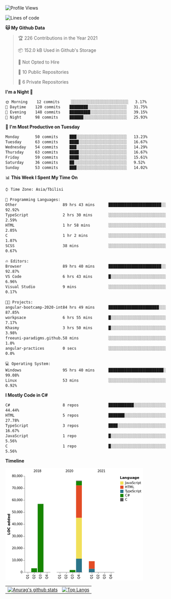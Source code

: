<!--START_SECTION:waka-->
![Profile Views](http://img.shields.io/badge/Profile%20Views-120-blue)

![Lines of code](https://img.shields.io/badge/From%20Hello%20World%20I%27ve%20Written-146919%20lines%20of%20code-blue)

**🐱 My Github Data** 

> 🏆 226 Contributions in the Year 2021
 > 
> 📦 152.0 kB Used in Github's Storage 
 > 
> 🚫 Not Opted to Hire
 > 
> 📜 10 Public Repositories 
 > 
> 🔑 6 Private Repositories  
 > 
**I'm a Night 🦉** 

```text
🌞 Morning    12 commits     ░░░░░░░░░░░░░░░░░░░░░░░░░   3.17% 
🌆 Daytime    120 commits    ████████░░░░░░░░░░░░░░░░░   31.75% 
🌃 Evening    148 commits    █████████░░░░░░░░░░░░░░░░   39.15% 
🌙 Night      98 commits     ██████░░░░░░░░░░░░░░░░░░░   25.93%

```
📅 **I'm Most Productive on Tuesday** 

```text
Monday       50 commits     ███░░░░░░░░░░░░░░░░░░░░░░   13.23% 
Tuesday      63 commits     ████░░░░░░░░░░░░░░░░░░░░░   16.67% 
Wednesday    54 commits     ███░░░░░░░░░░░░░░░░░░░░░░   14.29% 
Thursday     63 commits     ████░░░░░░░░░░░░░░░░░░░░░   16.67% 
Friday       59 commits     ████░░░░░░░░░░░░░░░░░░░░░   15.61% 
Saturday     36 commits     ██░░░░░░░░░░░░░░░░░░░░░░░   9.52% 
Sunday       53 commits     ███░░░░░░░░░░░░░░░░░░░░░░   14.02%

```


📊 **This Week I Spent My Time On** 

```text
⌚︎ Time Zone: Asia/Tbilisi

💬 Programming Languages: 
Other                    89 hrs 43 mins      ███████████████████████░░   92.92% 
TypeScript               2 hrs 30 mins       ░░░░░░░░░░░░░░░░░░░░░░░░░   2.59% 
HTML                     1 hr 58 mins        ░░░░░░░░░░░░░░░░░░░░░░░░░   2.05% 
C                        1 hr 2 mins         ░░░░░░░░░░░░░░░░░░░░░░░░░   1.07% 
SCSS                     38 mins             ░░░░░░░░░░░░░░░░░░░░░░░░░   0.67%

🔥 Editors: 
Browser                  89 hrs 40 mins      ███████████████████████░░   92.87% 
VS Code                  6 hrs 43 mins       █░░░░░░░░░░░░░░░░░░░░░░░░   6.96% 
Visual Studio            9 mins              ░░░░░░░░░░░░░░░░░░░░░░░░░   0.17%

🐱‍💻 Projects: 
angular-bootcamp-2020-int84 hrs 49 mins      ██████████████████████░░░   87.85% 
workpsace                6 hrs 55 mins       █░░░░░░░░░░░░░░░░░░░░░░░░   7.17% 
Khasmy                   3 hrs 50 mins       █░░░░░░░░░░░░░░░░░░░░░░░░   3.98% 
freeuni-paradigms.github.58 mins             ░░░░░░░░░░░░░░░░░░░░░░░░░   1.0% 
angular-practices        0 secs              ░░░░░░░░░░░░░░░░░░░░░░░░░   0.0%

💻 Operating System: 
Windows                  95 hrs 40 mins      ████████████████████████░   99.08% 
Linux                    53 mins             ░░░░░░░░░░░░░░░░░░░░░░░░░   0.92%

```

**I Mostly Code in C#** 

```text
C#                       8 repos             ███████████░░░░░░░░░░░░░░   44.44% 
HTML                     5 repos             ███████░░░░░░░░░░░░░░░░░░   27.78% 
TypeScript               3 repos             ████░░░░░░░░░░░░░░░░░░░░░   16.67% 
JavaScript               1 repo              █░░░░░░░░░░░░░░░░░░░░░░░░   5.56% 
C                        1 repo              █░░░░░░░░░░░░░░░░░░░░░░░░   5.56%

```


**Timeline**

![Chart not found](https://raw.githubusercontent.com/LukeSamkharadze/LukeSamkharadze/main/charts/bar_graph.png) 


<!--END_SECTION:waka-->

|||
| ------------- |:-------------:|
| [![Anurag's github stats](https://github-readme-stats.vercel.app/api?username=LukeSamkharadze&count_private=true&theme=dark&show_icons=true&custom_title=Github%20Stats)](https://github.com/anuraghazra/github-readme-stats) | [![Top Langs](https://github-readme-stats.vercel.app/api/top-langs/?username=LukeSamkharadze&theme=dark&langs_count=9&custom_title=Repositories)](https://github.com/anuraghazra/github-readme-stats)|

<!--
[![Anurag's github stats](https://github-readme-stats.vercel.app/api?username=LukeSamkharadze&count_private=true&theme=dark&show_icons=true&custom_title=Github%20Stats)](https://github.com/anuraghazra/github-readme-stats)
[![willianrod's wakatime stats](https://github-readme-stats.vercel.app/api/wakatime?username=LukeSamkharadze&theme=dark&langs_count=9&custom_title=Weekly%20Stats)](https://github.com/anuraghazra/github-readme-stats)
[![Top Langs](https://github-readme-stats.vercel.app/api/top-langs/?username=LukeSamkharadze&theme=dark&langs_count=9&custom_title=Repositories)](https://github.com/anuraghazra/github-readme-stats)
-->
